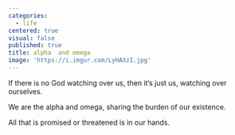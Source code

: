 ```yaml
---
categories:
  - life
centered: true
visual: false
published: true
title: alpha  and omega
image: 'https://i.imgur.com/LyHAXzI.jpg'
---
```

If there is no God
watching over us,
then it’s just us,
watching over ourselves.

We are the alpha 
and omega,
sharing the burden
of our existence.

All that is promised
or threatened
is in our hands.
